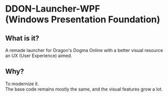 # DDON-Launcher-WPF <br/> (Windows Presentation Foundation)
## What is it?
A remade launcher for Dragon's Dogma Online with a better visual resource an UX (User Experience) aimed.

## Why?
To modernize it.<br/>
The base code remains mostly the same, and the visual features grow a lot.

